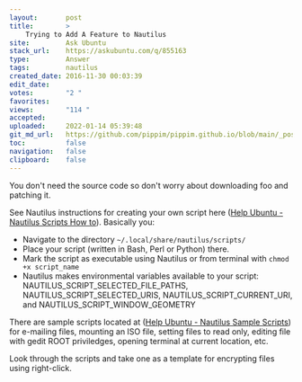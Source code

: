 ```yaml
---
layout:       post
title:        >
    Trying to Add A Feature to Nautilus
site:         Ask Ubuntu
stack_url:    https://askubuntu.com/q/855163
type:         Answer
tags:         nautilus
created_date: 2016-11-30 00:03:39
edit_date:    
votes:        "2 "
favorites:    
views:        "114 "
accepted:     
uploaded:     2022-01-14 05:39:48
git_md_url:   https://github.com/pippim/pippim.github.io/blob/main/_posts/2016/2016-11-30-Trying-to-Add-A-Feature-to-Nautilus.md
toc:          false
navigation:   false
clipboard:    false
---
```


You don't need the source code so don't worry about downloading foo and patching it.

See Nautilus instructions for creating your own script here ([Help Ubuntu - Nautilus Scripts How to][1]). Basically you:

 - Navigate to the directory `~/.local/share/nautilus/scripts/`
 - Place your script (written in Bash, Perl or Python) there.
 - Mark the script as executable using Nautilus or from terminal with `chmod +x script_name`
 - Nautilus makes environmental variables available to your script: NAUTILUS_SCRIPT_SELECTED_FILE_PATHS, NAUTILUS_SCRIPT_SELECTED_URIS, NAUTILUS_SCRIPT_CURRENT_URI, and NAUTILUS_SCRIPT_WINDOW_GEOMETRY

There are sample scripts located at ([Help Ubuntu - Nautilus Sample Scripts][2]) for e-mailing files, mounting an ISO file, setting files to read only, editing file with gedit ROOT priviledges, opening terminal at current location, etc.

Look through the scripts and take one as a template for encrypting files using right-click.

  [1]: https://help.ubuntu.com/community/NautilusScriptsHowto
  [2]: https://help.ubuntu.com/community/NautilusScriptsHowto/SampleScripts
